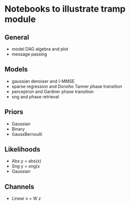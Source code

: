 # Notebooks to illustrate tramp module

## General

- model DAG algebra and plot
- message passing

## Models

- gaussian denoiser and I-MMSE
- sparse regression and Donoho Tanner phase transition
- perceptron and Gardner phase transition
- sng and phase retrieval

## Priors

- Gaussian
- Binary
- GaussBernoulli

## Likelihoods

- Abs y = abs(x)
- Sng y = sng(x
- Gaussian

## Channels

- Linear x = W z
